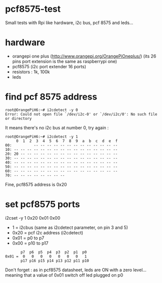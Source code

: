 # pcf8575-test
Small tests with Rpi like hardware, i2c bus, pcf 8575 and leds...

# hardware
* orangepi one plus (http://www.orangepi.org/OrangePiOneplus/)
  (its 26 pins port extension is the same as raspberrypi one)
* pcf8575 (i2c port extender 16 ports)
* resistors : 1k, 100k
* leds

# find pcf 8575 address
```
root@OrangePiH6:~# i2cdetect -y 0
Error: Could not open file `/dev/i2c-0' or `/dev/i2c/0': No such file or directory
```
It means there's no i2c bus at number 0, try again :
```
root@OrangePiH6:~# i2cdetect -y 1
     0  1  2  3  4  5  6  7  8  9  a  b  c  d  e  f
00:          -- -- -- -- -- -- -- -- -- -- -- -- --
10: -- -- -- -- -- -- -- -- -- -- -- -- -- -- -- --
20: 20 -- -- -- -- -- -- -- -- -- -- -- -- -- -- --
30: -- -- -- -- -- -- -- -- -- -- -- -- -- -- -- --
40: -- -- -- -- -- -- -- -- -- -- -- -- -- -- -- --
50: -- -- -- -- -- -- -- -- -- -- -- -- -- -- -- --
60: -- -- -- -- -- -- -- -- -- -- -- -- -- -- -- --
70: -- -- -- -- -- -- -- --
```
Fine, pcf8575 address is 0x20

# set pcf8575 ports

i2cset -y 1 0x20 0x01 0x00
* 1 = i2cbus (same as i2cdetect parameter, on pin 3 and 5)
* 0x20 = pcf i2c address (i2cdetect)
* 0x01 = p0 to p7
* 0x00 = p10 to p17

```
       p7  p6  p5  p4  p3  p2  p1  p0
0x01 =  0   0   0   0   0   0   0   1
       p17 p16 p15 p14 p13 p12 p11 p10
```
Don't forget : as in pcf8575 datasheet, leds are ON with a zero level... meaning that a value of 0x01 switch off led plugged on p0
